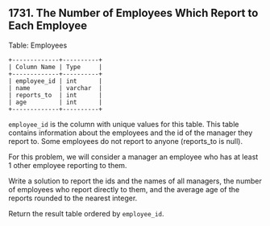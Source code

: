 ## 1731. The Number of Employees Which Report to Each Employee

Table: Employees
```
+-------------+----------+
| Column Name | Type     |
+-------------+----------+
| employee_id | int      |
| name        | varchar  |
| reports_to  | int      |
| age         | int      |
+-------------+----------+
```
`employee_id` is the column with unique values for this table.
This table contains information about the employees and the id of the manager they report to. Some employees do not report to anyone (reports_to is null). 

 

For this problem, we will consider a manager an employee who has at least 1 other employee reporting to them.

Write a solution to report the ids and the names of all managers, the number of employees who report directly to them, and the average age of the reports rounded to the nearest integer.

Return the result table ordered by `employee_id`.